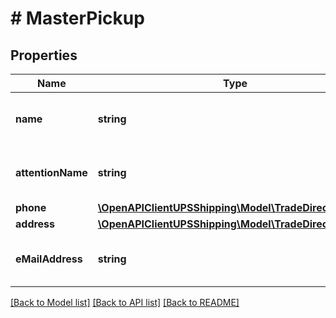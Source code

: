 # # MasterPickup

## Properties

Name | Type | Description | Notes
------------ | ------------- | ------------- | -------------
**name** | **string** | Master Pickup Company Name. |
**attentionName** | **string** | Master Pickup Contact Name. | [optional]
**phone** | [**\OpenAPIClientUPSShipping\Model\TradeDirectPhone**](TradeDirectPhone.md) |  | [optional]
**address** | [**\OpenAPIClientUPSShipping\Model\TradeDirectAddress**](TradeDirectAddress.md) |  |
**eMailAddress** | **string** | Master Pickup Email Address |

[[Back to Model list]](../../README.md#models) [[Back to API list]](../../README.md#endpoints) [[Back to README]](../../README.md)
